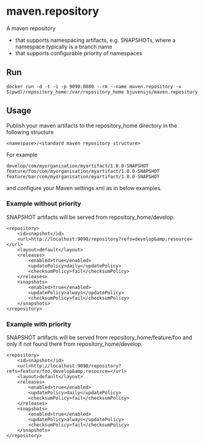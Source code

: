 # maven.repository

A maven repository

* that supports namespacing artifacts, e.g. SNAPSHOTs, where a namespace typically is a branch name
* that supports configurable priority of namespaces

## Run ##

    docker run -d -t -i -p 9090:8080 --rm --name maven.repository -v $(pwd)/repository_home:/var/repository_home bjuvensjo/maven.repository

## Usage ##

Publish your maven artifacts to the repository_home directory in the following structure

    <namespace>/<standard maven repository structure>
    
For example

    develop/com/myorganisation/myartifact/1.0.0-SNAPSHOT
    feature/foo/com/myorganisation/myartifact/1.0.0-SNAPSHOT
    feature/bar/com/myorganisation/myartifact/1.0.0-SNAPSHOT
    
and configure your Maven settings.xml as in below examples.

### Example without priority ###

SNAPSHOT artifacts will be served from repository_home/develop.

    <repository>
        <id>snapshot</id>
        <url>http://localhost:9090/repository?refs=develop&amp;resource=</url>
        <layout>default</layout>
        <releases>
            <enabled>true</enabled>
            <updatePolicy>daily</updatePolicy>
            <checksumPolicy>fail</checksumPolicy>
        </releases>
        <snapshots>
            <enabled>true</enabled>
            <updatePolicy>always</updatePolicy>
            <checksumPolicy>fail</checksumPolicy>
        </snapshots>
    </repository>

### Example with priority ###

SNAPSHOT artifacts will be served from repository_home/feature/foo and only if not found there from repository_home/develop.

    <repository>
        <id>snapshot</id>
        <url>http://localhost:9090/repository?refs=feature/foo,develop&amp;resource=</url>
        <layout>default</layout>
        <releases>
            <enabled>true</enabled>
            <updatePolicy>daily</updatePolicy>
            <checksumPolicy>fail</checksumPolicy>
        </releases>
        <snapshots>
            <enabled>true</enabled>
            <updatePolicy>always</updatePolicy>
            <checksumPolicy>fail</checksumPolicy>
        </snapshots>
    </repository>
